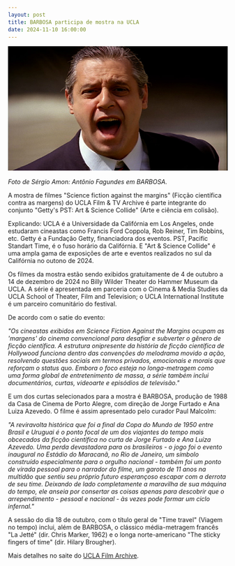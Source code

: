 ```yaml
---
layout: post
title: BARBOSA participa de mostra na UCLA
date: 2024-11-10 16:00:00
---
```

![](/uploads/barb-imgr.jpg)

*Foto de Sérgio Amon: Antônio Fagundes em BARBOSA.*

A mostra de filmes "Science fiction against the margins" (Ficção científica contra as margens) do UCLA Film & TV Archive é parte integrante do conjunto "Getty's PST: Art & Science Collide" (Arte e ciência em colisão).

Explicando: UCLA é a Universidade da Califórnia em Los Angeles, onde estudaram cineastas como Francis Ford Coppola, Rob Reiner, Tim Robbins, etc. Getty é a Fundação Getty, financiadora dos eventos. PST, Pacific Standart Time, é o fuso horário da Califórnia. E "Art & Science Collide" é uma ampla gama de exposições de arte e eventos realizados no sul da Califórnia no outono de 2024.

Os filmes da mostra estão sendo exibidos gratuitamente de 4 de outubro a 14 de dezembro de 2024 no Billy Wilder Theater do Hammer Museum da UCLA. A série é apresentada em parceria com o Cinema & Media Studies da UCLA School of Theater, Film and Television; o UCLA International Institute é um parceiro comunitário do festival.

De acordo com o satie do evento:

*"Os cineastas exibidos em Science Fiction Against the Margins ocupam as 'margens' do cinema convencional para desafiar e subverter o gênero de ficção científica. A estrutura onipresente da história de ficção científica de Hollywood funciona dentro das convenções do melodrama movido a ação, resolvendo questões sociais em termos privados, emocionais e morais que reforçam o status quo.  Embora o foco esteja no longa-metragem como uma forma global de entretenimento de massa, a série também inclui documentários, curtas, videoarte e episódios de televisão."*

E um dos curtas selecionados para a mostra é BARBOSA, produção de 1988 da Casa de Cinema de Porto Alegre, com direção de Jorge Furtado e Ana Luiza Azevedo. O filme é assim apresentado pelo curador Paul Malcolm:

*"A reviravolta histórica que foi a final da Copa do Mundo de 1950 entre Brasil e Uruguai é o ponto focal de um dos viajantes do tempo mais obcecados da ficção científica no curta de Jorge Furtado e Ana Luíza Azevedo. Uma perda devastadora para os brasileiros - o jogo foi o evento inaugural no Estádio do Maracanã, no Rio de Janeiro, um símbolo construído especialmente para o orgulho nacional - também foi um ponto de virada pessoal para o narrador do filme, um garoto de 11 anos na multidão que sentiu seu próprio futuro esperançoso escapar com a derrota de seu time. Deixando de lado completamente a maravilha de sua máquina do tempo, ele anseia por consertar as coisas apenas para descobrir que o arrependimento - pessoal e nacional - às vezes pode formar um ciclo infernal."*

A sessão do dia 18 de outubro, com o título geral de "Time travel" (Viagem no tempo) inclui, além de BARBOSA, o clássico média-metragem francês "La Jetté" (dir. Chris Marker, 1962) e o longa norte-americano "The sticky fingers of time" (dir. Hilary Brougher).

Mais detalhes no saite do [UCLA Film Archive](https://www.international.ucla.edu/institute2/event/16816).
